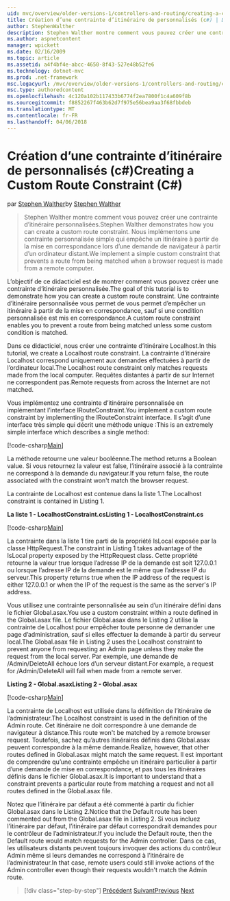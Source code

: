 ```yaml
---
uid: mvc/overview/older-versions-1/controllers-and-routing/creating-a-custom-route-constraint-cs
title: Création d’une contrainte d’itinéraire de personnalisés (c#) | Documents Microsoft
author: StephenWalther
description: Stephen Walther montre comment vous pouvez créer une contrainte d’itinéraire personnalisées. Nous implémentons un simple contrainte personnalisé qui empêche un itinéraire mis en correspondance w...
ms.author: aspnetcontent
manager: wpickett
ms.date: 02/16/2009
ms.topic: article
ms.assetid: a4f4bf4e-abcc-4650-8f43-527e48b52fe6
ms.technology: dotnet-mvc
ms.prod: .net-framework
msc.legacyurl: /mvc/overview/older-versions-1/controllers-and-routing/creating-a-custom-route-constraint-cs
msc.type: authoredcontent
ms.openlocfilehash: 4c120a102b117433b6774f2ea7800f1c4a609f8b
ms.sourcegitcommit: f8852267f463b62d7f975e56bea9aa3f68fbbdeb
ms.translationtype: MT
ms.contentlocale: fr-FR
ms.lasthandoff: 04/06/2018
---
```

<a name="creating-a-custom-route-constraint-c"></a><span data-ttu-id="ab34d-104">Création d’une contrainte d’itinéraire de personnalisés (c#)</span><span class="sxs-lookup"><span data-stu-id="ab34d-104">Creating a Custom Route Constraint (C#)</span></span>
====================
<span data-ttu-id="ab34d-105">par [Stephen Walther](https://github.com/StephenWalther)</span><span class="sxs-lookup"><span data-stu-id="ab34d-105">by [Stephen Walther](https://github.com/StephenWalther)</span></span>

> <span data-ttu-id="ab34d-106">Stephen Walther montre comment vous pouvez créer une contrainte d’itinéraire personnalisées.</span><span class="sxs-lookup"><span data-stu-id="ab34d-106">Stephen Walther demonstrates how you can create a custom route constraint.</span></span> <span data-ttu-id="ab34d-107">Nous implémentons une contrainte personnalisée simple qui empêche un itinéraire à partir de la mise en correspondance lors d’une demande de navigateur à partir d’un ordinateur distant.</span><span class="sxs-lookup"><span data-stu-id="ab34d-107">We implement a simple custom constraint that prevents a route from being matched when a browser request is made from a remote computer.</span></span>


<span data-ttu-id="ab34d-108">L’objectif de ce didacticiel est de montrer comment vous pouvez créer une contrainte d’itinéraire personnalisée.</span><span class="sxs-lookup"><span data-stu-id="ab34d-108">The goal of this tutorial is to demonstrate how you can create a custom route constraint.</span></span> <span data-ttu-id="ab34d-109">Une contrainte d’itinéraire personnalisée vous permet de vous permet d’empêcher un itinéraire à partir de la mise en correspondance, sauf si une condition personnalisée est mis en correspondance.</span><span class="sxs-lookup"><span data-stu-id="ab34d-109">A custom route constraint enables you to prevent a route from being matched unless some custom condition is matched.</span></span>

<span data-ttu-id="ab34d-110">Dans ce didacticiel, nous créer une contrainte d’itinéraire Localhost.</span><span class="sxs-lookup"><span data-stu-id="ab34d-110">In this tutorial, we create a Localhost route constraint.</span></span> <span data-ttu-id="ab34d-111">La contrainte d’itinéraire Localhost correspond uniquement aux demandes effectuées à partir de l’ordinateur local.</span><span class="sxs-lookup"><span data-stu-id="ab34d-111">The Localhost route constraint only matches requests made from the local computer.</span></span> <span data-ttu-id="ab34d-112">Requêtes distantes à partir de sur Internet ne correspondent pas.</span><span class="sxs-lookup"><span data-stu-id="ab34d-112">Remote requests from across the Internet are not matched.</span></span>

<span data-ttu-id="ab34d-113">Vous implémentez une contrainte d’itinéraire personnalisée en implémentant l’interface IRouteConstraint.</span><span class="sxs-lookup"><span data-stu-id="ab34d-113">You implement a custom route constraint by implementing the IRouteConstraint interface.</span></span> <span data-ttu-id="ab34d-114">Il s’agit d’une interface très simple qui décrit une méthode unique :</span><span class="sxs-lookup"><span data-stu-id="ab34d-114">This is an extremely simple interface which describes a single method:</span></span>

[!code-csharp[Main](creating-a-custom-route-constraint-cs/samples/sample1.cs)]

<span data-ttu-id="ab34d-115">La méthode retourne une valeur booléenne.</span><span class="sxs-lookup"><span data-stu-id="ab34d-115">The method returns a Boolean value.</span></span> <span data-ttu-id="ab34d-116">Si vous retournez la valeur est false, l’itinéraire associé à la contrainte ne correspond à la demande du navigateur.</span><span class="sxs-lookup"><span data-stu-id="ab34d-116">If you return false, the route associated with the constraint won't match the browser request.</span></span>

<span data-ttu-id="ab34d-117">La contrainte de Localhost est contenue dans la liste 1.</span><span class="sxs-lookup"><span data-stu-id="ab34d-117">The Localhost constraint is contained in Listing 1.</span></span>

<span data-ttu-id="ab34d-118">**La liste 1 - LocalhostConstraint.cs**</span><span class="sxs-lookup"><span data-stu-id="ab34d-118">**Listing 1 - LocalhostConstraint.cs**</span></span>

[!code-csharp[Main](creating-a-custom-route-constraint-cs/samples/sample2.cs)]

<span data-ttu-id="ab34d-119">La contrainte dans la liste 1 tire parti de la propriété IsLocal exposée par la classe HttpRequest.</span><span class="sxs-lookup"><span data-stu-id="ab34d-119">The constraint in Listing 1 takes advantage of the IsLocal property exposed by the HttpRequest class.</span></span> <span data-ttu-id="ab34d-120">Cette propriété retourne la valeur true lorsque l’adresse IP de la demande est soit 127.0.0.1 ou lorsque l’adresse IP de la demande est le même que l’adresse IP du serveur.</span><span class="sxs-lookup"><span data-stu-id="ab34d-120">This property returns true when the IP address of the request is either 127.0.0.1 or when the IP of the request is the same as the server's IP address.</span></span>

<span data-ttu-id="ab34d-121">Vous utilisez une contrainte personnalisée au sein d’un itinéraire défini dans le fichier Global.asax.</span><span class="sxs-lookup"><span data-stu-id="ab34d-121">You use a custom constraint within a route defined in the Global.asax file.</span></span> <span data-ttu-id="ab34d-122">Le fichier Global.asax dans le Listing 2 utilise la contrainte de Localhost pour empêcher toute personne de demander une page d’administration, sauf si elles effectuer la demande à partir du serveur local.</span><span class="sxs-lookup"><span data-stu-id="ab34d-122">The Global.asax file in Listing 2 uses the Localhost constraint to prevent anyone from requesting an Admin page unless they make the request from the local server.</span></span> <span data-ttu-id="ab34d-123">Par exemple, une demande de /Admin/DeleteAll échoue lors d’un serveur distant.</span><span class="sxs-lookup"><span data-stu-id="ab34d-123">For example, a request for /Admin/DeleteAll will fail when made from a remote server.</span></span>

<span data-ttu-id="ab34d-124">**Listing 2 - Global.asax**</span><span class="sxs-lookup"><span data-stu-id="ab34d-124">**Listing 2 - Global.asax**</span></span>

[!code-csharp[Main](creating-a-custom-route-constraint-cs/samples/sample3.cs)]

<span data-ttu-id="ab34d-125">La contrainte de Localhost est utilisée dans la définition de l’itinéraire de l’administrateur.</span><span class="sxs-lookup"><span data-stu-id="ab34d-125">The Localhost constraint is used in the definition of the Admin route.</span></span> <span data-ttu-id="ab34d-126">Cet itinéraire ne doit correspondre à une demande de navigateur à distance.</span><span class="sxs-lookup"><span data-stu-id="ab34d-126">This route won't be matched by a remote browser request.</span></span> <span data-ttu-id="ab34d-127">Toutefois, sachez qu’autres itinéraires définis dans Global.asax peuvent correspondre à la même demande.</span><span class="sxs-lookup"><span data-stu-id="ab34d-127">Realize, however, that other routes defined in Global.asax might match the same request.</span></span> <span data-ttu-id="ab34d-128">Il est important de comprendre qu’une contrainte empêche un itinéraire particulier à partir d’une demande de mise en correspondance, et pas tous les itinéraires définis dans le fichier Global.asax.</span><span class="sxs-lookup"><span data-stu-id="ab34d-128">It is important to understand that a constraint prevents a particular route from matching a request and not all routes defined in the Global.asax file.</span></span>

<span data-ttu-id="ab34d-129">Notez que l’itinéraire par défaut a été commenté à partir du fichier Global.asax dans le Listing 2.</span><span class="sxs-lookup"><span data-stu-id="ab34d-129">Notice that the Default route has been commented out from the Global.asax file in Listing 2.</span></span> <span data-ttu-id="ab34d-130">Si vous incluez l’itinéraire par défaut, l’itinéraire par défaut correspondrait demandes pour le contrôleur de l’administrateur.</span><span class="sxs-lookup"><span data-stu-id="ab34d-130">If you include the Default route, then the Default route would match requests for the Admin controller.</span></span> <span data-ttu-id="ab34d-131">Dans ce cas, les utilisateurs distants peuvent toujours invoquer des actions du contrôleur Admin même si leurs demandes ne correspond à l’itinéraire de l’administrateur.</span><span class="sxs-lookup"><span data-stu-id="ab34d-131">In that case, remote users could still invoke actions of the Admin controller even though their requests wouldn't match the Admin route.</span></span>

> [!div class="step-by-step"]
> <span data-ttu-id="ab34d-132">[Précédent](creating-a-route-constraint-cs.md)
> [Suivant](asp-net-mvc-controller-overview-vb.md)</span><span class="sxs-lookup"><span data-stu-id="ab34d-132">[Previous](creating-a-route-constraint-cs.md)
[Next](asp-net-mvc-controller-overview-vb.md)</span></span>
